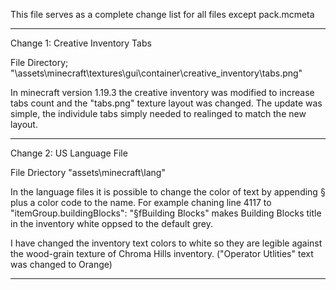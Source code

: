 This file serves as a complete change list for all files except pack.mcmeta

------

Change 1: Creative Inventory Tabs

File Directory; "\assets\minecraft\textures\gui\container\creative_inventory\tabs.png"

In minecraft version 1.19.3 the creative inventory was modified to increase tabs count and the "tabs.png" texture layout was changed.
The update was simple, the individule tabs simply needed to realinged to match the new layout.

------

Change 2: US Language File

File Driectory "assets\minecraft\lang"

In the language files it is possible to change the color of text by appending § plus a color code to the name. 
For example chaning line 4117 to "itemGroup.buildingBlocks": "§fBuilding Blocks" makes Building Blocks title in the inventory white oppsed to the default grey.

I have changed the inventory text colors to white so they are legible against the wood-grain texture of Chroma Hills inventory. ("Operator Utlities" text was changed to Orange)

------